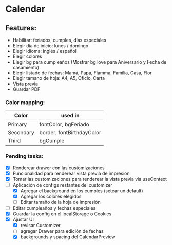 # Calendar

## Features:

- Habilitar: feriados, cumples, dias especiales
- Elegir dia de inicio: lunes / domingo
- Elegir idioma: inglés / español
- Elegir colores
- Elegir bg para cumpleaños (Mostrar bg love para Aniversario y Fecha de casamiento)
- Elegir listado de fechas: Mamá, Papá, Fiamma, Familia, Casa, Flor
- Elegir tamano de hoja: A4, A5, Oficio, Carta
- Vista previa
- Guardar PDF

### Color mapping:

| Color     | used in                   |
| --------- | ------------------------- |
| Primary   | fontColor, bgFeriado      |
| Secondary | border, fontBirthdayColor |
| Third     | bgCumple                  |

### Pending tasks:

- [x] Renderear drawer con las customizaciones
- [x] Funcionalidad para renderear vista previa de impresion
- [x] Tomar las customizaciones para renderear la vista previa via useContext
- [ ] Aplicación de configs restantes del customizer
  - [x] Agregar el background en los cumples (setear un default)
  - [x] Agregar los colores elegidos
  - [ ] Editar tamaño de la hoja de impresión
- [ ] Editar cumpleaños y fechas especiales
- [x] Guardar la config en el localStorage o Cookies
- [x] Ajustar UI
  - [x] revisar Customizer
  - [ ] agregar Drawer para edición de fechas
  - [x] backgrounds y spacing del CalendarPreview
